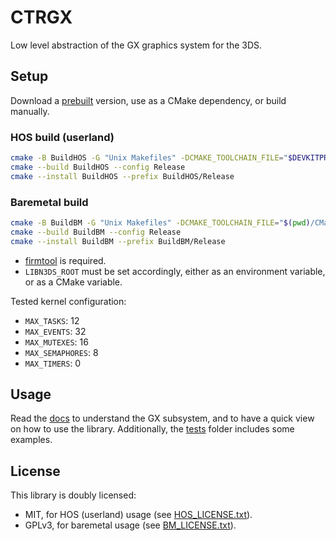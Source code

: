# CTRGX

Low level abstraction of the GX graphics system for the 3DS.

## Setup

Download a [prebuilt](https://github.com/kynex7510/CTRGX/releases) version, use as a CMake dependency, or build manually.

### HOS build (userland)

```sh
cmake -B BuildHOS -G "Unix Makefiles" -DCMAKE_TOOLCHAIN_FILE="$DEVKITPRO/cmake/3DS.cmake" -DCMAKE_BUILD_TYPE=Release -DCTRGX_ENABLE_TESTS=ON
cmake --build BuildHOS --config Release
cmake --install BuildHOS --prefix BuildHOS/Release
```

### Baremetal build

```sh
cmake -B BuildBM -G "Unix Makefiles" -DCMAKE_TOOLCHAIN_FILE="$(pwd)/CMake/Toolchain.cmake" -DCMAKE_BUILD_TYPE=Release -DCTRGX_BAREMETAL=ON -DCTRGX_ENABLE_TESTS=ON
cmake --build BuildBM --config Release
cmake --install BuildBM --prefix BuildBM/Release
```

- [firmtool](https://github.com/TuxSH/firmtool) is required.
- `LIBN3DS_ROOT` must be set accordingly, either as an environment variable, or as a CMake variable.

Tested kernel configuration:

- `MAX_TASKS`: 12
- `MAX_EVENTS`: 32
- `MAX_MUTEXES`: 16
- `MAX_SEMAPHORES`: 8
- `MAX_TIMERS`: 0

## Usage

Read the [docs](DOCS.md) to understand the GX subsystem, and to have a quick view on how to use the library. Additionally, the [tests](Tests) folder includes some examples.

## License

This library is doubly licensed:

- MIT, for HOS (userland) usage (see [HOS_LICENSE.txt](HOS_LICENSE.txt)).
- GPLv3, for baremetal usage (see [BM_LICENSE.txt](BM_LICENSE.txt)).
